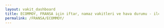 ```yaml
---
layout: vakit_dashboard
title: ECOMMOY, FRANSA için iftar, namaz vakitleri ve hava durumu - ilçe/eyalet seç
permalink: /FRANSA/ECOMMOY/
---
```


<script type="text/javascript">
  var GLOBAL_COUNTRY = 'FRANSA';
  var GLOBAL_CITY = 'ECOMMOY';
  var GLOBAL_STATE = '';
  var lat = 72;
  var lon = 21;
</script>
